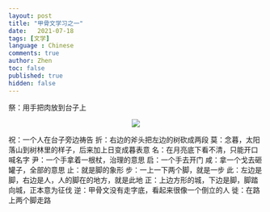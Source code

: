 ```yaml
---
layout: post
title: "甲骨文学习之一"
date:   2021-07-18
tags: [文学]
language : Chinese
comments: true
author: Zhen
toc: false
published: true
hidden: false
---
```

祭：用手把肉放到台子上
<p align="center"> <img src="{{ site.imageurl }}/甲骨文学习1.png"> </p> 
祝：一个人在台子旁边祷告
折：右边的斧头把左边的树砍成两段
莫：念暮，太阳落山到树林里的样子，后来加上日变成暮表意
名：在月亮底下看不清，只能开口喊名字
尹：一个手拿着一根杖，治理的意思
启：一个手去开门
咸：拿一个戈去砸罐子，全部的意思
止：就是脚的象形
步：一上一下两个脚，就是一步
此：左边是脚，右边是人，人的脚在的地方，就是此地
正：上边方形的城，下边是脚，脚踏向城，正本意为征伐
逆：甲骨文没有走字底，看起来很像一个倒立的人
徙：在路上两个脚走路
<!--stackedit_data:
eyJoaXN0b3J5IjpbMTA5MjEzMzY5OCwtMzI5MDQ1MDQzLC04Mz
Y0MTQ0ODYsMTU2Njc1Nzg3MV19
-->
